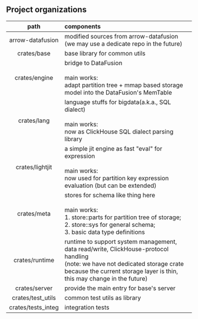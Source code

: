 ## Project organizations

|   path      |  components    |
|:-----------:|:---------------------------|
| arrow-datafusion  |  modified sources from arrow-datafusion <br /> (we may use a dedicate repo in the future) |
| crates/base   | base library for common utils |
| crates/engine | bridge to DataFusion <br /><br />main works: <br />adapt partition tree + mmap based storage model into the DataFusion's MemTable |
| crates/lang | language stuffs for bigdata(a.k.a., SQL dialect) <br /><br />main works: <br />now as ClickHouse SQL dialect parsing library |
| crates/lightjit | a simple jit engine as fast "eval" for expression <br /><br />main works: <br />now used for partition key expression evaluation (but can be extended) |
| crates/meta | stores for schema like thing here <br /><br />main works: <br />1. store::parts for partition tree of storage; <br />2. store::sys for general schema; <br />3. basic data type definitions |
| crates/runtime |  runtime to support system management, data read/write, ClickHouse-protocol handling <br />(note: we have not dedicated storage crate because the current storage layer is thin, this may change in the future)  |
| crates/server |  provide the main entry for base's server  |
| crates/test_utils | common test utils as library  |
| crates/tests_integ | integration tests |